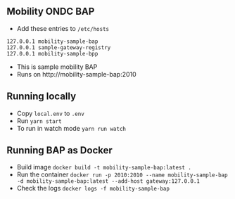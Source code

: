 ## Mobility ONDC BAP

- Add these entries to `/etc/hosts`
```
127.0.0.1 mobility-sample-bap
127.0.0.1 sample-gateway-registry
127.0.0.1 mobility-sample-bpp
```
- This is sample mobility BAP
- Runs on http://mobility-sample-bap:2010

## Running locally

- Copy `local.env` to `.env` 
- Run `yarn start`
- To run in watch mode `yarn run watch`

## Running BAP as Docker

- Build image `docker build -t mobility-sample-bap:latest .`
- Run the container `docker run -p 2010:2010 --name mobility-sample-bap -d mobility-sample-bap:latest --add-host gateway:127.0.0.1`
- Check the logs `docker logs -f mobility-sample-bap`
